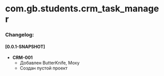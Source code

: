 # com.gb.students.crm_task_manager


### Changelog:
#### [0.0.1-SNAPSHOT]
- **CRM-001**
    - Добавлен ButterKnife, Moxy
    - Создан пустой проект